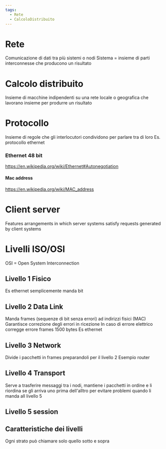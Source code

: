 ```yaml
---
tags:
  - Rete
  - CalcoloDistribuito
---
```

# Rete
Comunicazione di dati tra più sistemi o nodi
Sistema = insieme di parti interconnesse che producono un risultato
# Calcolo distribuito
Insieme di macchine indipendenti su una rete locale o geografica che lavorano insieme per produrre un risultato 
# Protocollo
Insieme di regole che gli interlocutori condividono per parlare tra di loro
Es. protocollo ethernet
### Ethernet 48 bit
https://en.wikipedia.org/wiki/Ethernet#Autonegotiation
#### Mac address 
https://en.wikipedia.org/wiki/MAC_address
# Client server
Features arrangements in which server systems satisfy requests generated by client systems
# Livelli ISO/OSI
OSI = Open System Interconnection
## Livello 1 Fisico
Es ethernet
semplicemente manda bit
## Livello 2 Data Link
Manda frames (sequenze di bit senza errori) ad indirizzi fisici (MAC) 
Garantisce correzione degli errori in ricezione
In caso di errore elettrico corregge errore
frames 1500 bytes
Es ethernet
## Livello 3 Network
Divide i pacchetti in frames preparandoli per il livello 2
Esempio router
## Livello 4 Transport
Serve a trasferire messaggi tra i nodi, mantiene i pacchetti in ordine e li riordina se gli arriva uno prima dell'alltro per evitare problemi quando li manda all livello 5
## Livello 5 session

## Caratteristiche dei livelli
Ogni strato può chiamare solo quello sotto e sopra
